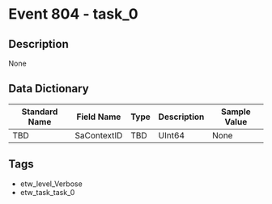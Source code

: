 # Event 804 - task_0

## Description
None

## Data Dictionary
|Standard Name|Field Name|Type|Description|Sample Value|
|---|---|---|---|---|
|TBD|SaContextID|TBD|UInt64|None|None|

## Tags
* etw_level_Verbose
* etw_task_task_0